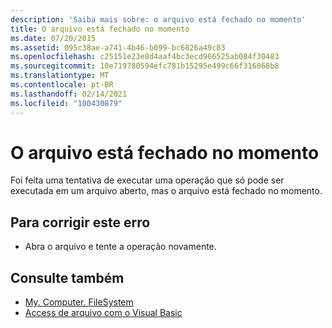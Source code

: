 ```yaml
---
description: 'Saiba mais sobre: o arquivo está fechado no momento'
title: O arquivo está fechado no momento
ms.date: 07/20/2015
ms.assetid: 095c38ae-a741-4b46-b099-bc6826a49c83
ms.openlocfilehash: c25151e23e8d4aaf4bc3ecd966525ab084f30483
ms.sourcegitcommit: 10e719780594efc781b15295e499c66f316068b8
ms.translationtype: MT
ms.contentlocale: pt-BR
ms.lasthandoff: 02/14/2021
ms.locfileid: "100430879"
---
```

# <a name="the-file-is-currently-closed"></a>O arquivo está fechado no momento

Foi feita uma tentativa de executar uma operação que só pode ser executada em um arquivo aberto, mas o arquivo está fechado no momento.  
  
## <a name="to-correct-this-error"></a>Para corrigir este erro  
  
- Abra o arquivo e tente a operação novamente.  
  
## <a name="see-also"></a>Consulte também

- [My. Computer. FileSystem](xref:Microsoft.VisualBasic.FileIO.FileSystem)
- [Access de arquivo com o Visual Basic](../developing-apps/programming/drives-directories-files/file-access.md)
